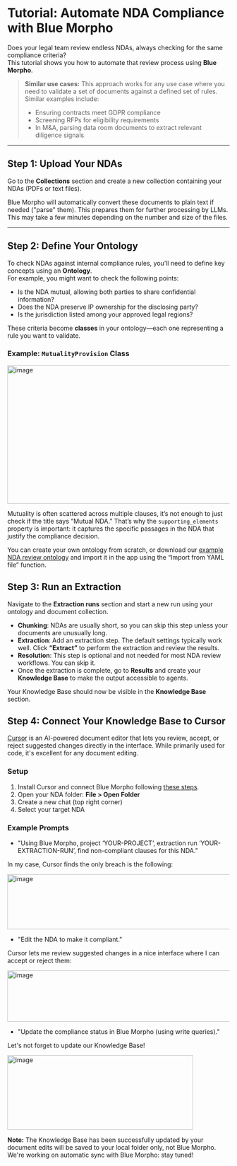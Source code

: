 # Tutorial: Automate NDA Compliance with Blue Morpho

Does your legal team review endless NDAs, always checking for the same compliance criteria?  
This tutorial shows you how to automate that review process using **Blue Morpho**.

> **Similar use cases:** This approach works for any use case where you need to validate a set of documents against a defined set of rules. Similar examples include:
> - Ensuring contracts meet GDPR compliance  
> - Screening RFPs for eligibility requirements  
> - In M&A, parsing data room documents to extract relevant diligence signals

---

## Step 1: Upload Your NDAs

Go to the **Collections** section and create a new collection containing your NDAs (PDFs or text files).

Blue Morpho will automatically convert these documents to plain text if needed ("parse" them). This prepares them for further processing by LLMs. 
This may take a few minutes depending on the number and size of the files.

---

## Step 2: Define Your Ontology

To check NDAs against internal compliance rules, you’ll need to define key concepts using an **Ontology**.  
For example, you might want to check the following points:
- Is the NDA mutual, allowing both parties to share confidential information?
- Does the NDA preserve IP ownership for the disclosing party?
- Is the jurisdiction listed among your approved legal regions?

These criteria become **classes** in your ontology—each one representing a rule you want to validate.

### Example: `MutualityProvision` Class

<img width="653" height="313" alt="image" src="https://github.com/user-attachments/assets/0267bc13-358a-4f30-9e10-ed879cdf7424" />

Mutuality is often scattered across multiple clauses, it’s not enough to just check if the title says “Mutual NDA.” That’s why the `supporting_elements` property is important: it captures the specific passages in the NDA that justify the compliance decision.

You can create your own ontology from scratch, or download our [example NDA review ontology](../assets/nda-review-ontology.yaml) and import it in the app using the “Import from YAML file” function.

## Step 3: Run an Extraction

Navigate to the **Extraction runs** section and start a new run using your ontology and document collection.

- **Chunking**: NDAs are usually short, so you can skip this step unless your documents are unusually long.
- **Extraction**: Add an extraction step. The default settings typically work well. Click **“Extract”** to perform the extraction and review the results.
- **Resolution**: This step is optional and not needed for most NDA review workflows. You can skip it.
- Once the extraction is complete, go to **Results** and create your **Knowledge Base** to make the output accessible to agents.

Your Knowledge Base should now be visible in the **Knowledge Base** section.

## Step 4: Connect Your Knowledge Base to Cursor

[Cursor](https://cursor.com) is an AI-powered document editor that lets you review, accept, or reject suggested changes directly in the interface. While primarily used for code, it's excellent for any document editing.

### Setup

1. Install Cursor and connect Blue Morpho following [these steps](../product%20doc/setup-blue-morpho-mcp.md).
2. Open your NDA folder: **File > Open Folder**
3. Create a new chat (top right corner)
4. Select your target NDA

### Example Prompts

- "Using Blue Morpho, project ‘YOUR-PROJECT’, extraction run ‘YOUR-EXTRACTION-RUN’, find non-compliant clauses for this NDA."

In my case, Cursor finds the only breach is the following:

<img width="519" height="125" alt="image" src="https://github.com/user-attachments/assets/0a7f3683-2332-4ddf-816c-7b7ff9c572d3" />

- "Edit the NDA to make it compliant."

Cursor lets me review suggested changes in a nice interface where I can accept or reject them:

<img width="1337" height="116" alt="image" src="https://github.com/user-attachments/assets/79697a0e-85f7-4d06-8d14-ec4afe1f04ec" />

- "Update the compliance status in Blue Morpho (using write queries)."

Let's not forget to update our Knowledge Base!

<img width="421" height="169" alt="image" src="https://github.com/user-attachments/assets/bc3069da-c245-42a6-b781-c6733aeaaa36" />


**Note:** The Knowledge Base has been successfully updated by your document edits will be saved to your local folder only, not Blue Morpho. We're working on automatic sync with Blue Morpho: stay tuned!

